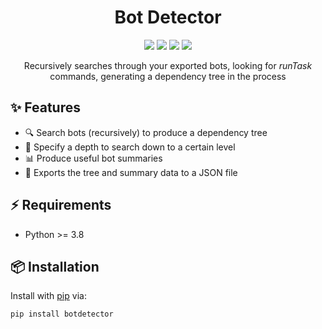 <!-- <p align="center"> -->
<!--     <img src="https://github.com/olimorris/botdetector/assets/9512444/ac241a2f-f98a-47d7-a7ff-144adb5a0b03"> -->
<!-- </p> -->
<h1 align="center">Bot Detector</h1>

<p align="center">
<a href="https://github.com/olimorris/botdetector/stargazers"><img src="https://img.shields.io/github/stars/olimorris/botdetector?color=c678dd&logoColor=e06c75&style=for-the-badge"></a>
<a href="https://github.com/olimorris/botdetector/issues"><img src="https://img.shields.io/github/issues/olimorris/botdetector?color=%23d19a66&style=for-the-badge"></a>
<a href="https://github.com/olimorris/botdetector/blob/main/LICENSE"><img src="https://img.shields.io/github/license/olimorris/botdetector?color=%2361afef&style=for-the-badge"></a>
<a href="https://github.com/olimorris/botdetector/actions/workflows/test.yml"><img src="https://img.shields.io/github/actions/workflow/status/olimorris/botdetector/test.yml?branch=main&label=tests&style=for-the-badge"></a>
</p>

<p align="center">
    Recursively searches through your exported bots, looking for <i>runTask</i> commands, generating a dependency tree in the process
</p>

## ✨ Features

- 🔍 Search bots (recursively) to produce a dependency tree
- 🔧 Specify a depth to search down to a certain level
- 📊 Produce useful bot summaries
- 📂 Exports the tree and summary data to a JSON file

## ⚡ Requirements

- Python >= 3.8

## 📦 Installation

Install with [pip](https://pypi.org/project/pip) via:

```sh
pip install botdetector
```


